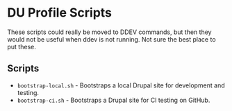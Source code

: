 # DU Profile Scripts

These scripts could really be moved to DDEV commands, but then they would not be useful when 
ddev is not running. Not sure the best place to put these.

## Scripts

- `bootstrap-local.sh` - Bootstraps a local Drupal site for development and testing.
- `bootstrap-ci.sh` - Bootstraps a Drupal site for CI testing on GitHub.